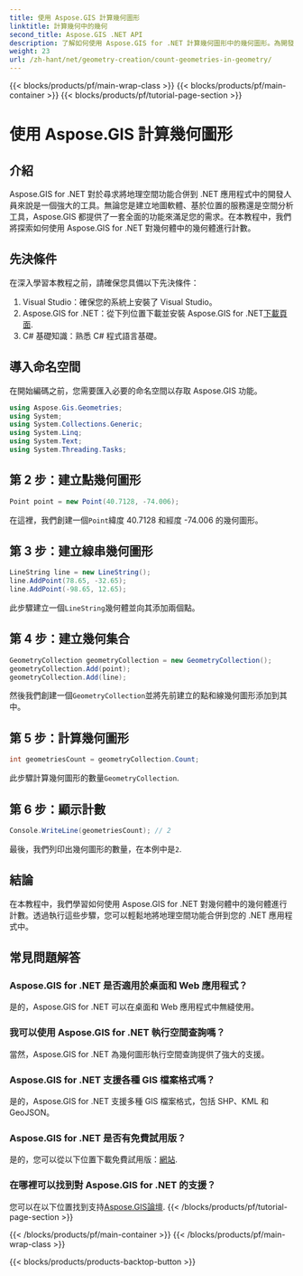 ```yaml
---
title: 使用 Aspose.GIS 計算幾何圖形
linktitle: 計算幾何中的幾何
second_title: Aspose.GIS .NET API
description: 了解如何使用 Aspose.GIS for .NET 計算幾何圖形中的幾何圖形。為開發人員提供帶有程式碼範例的逐步教學。
weight: 23
url: /zh-hant/net/geometry-creation/count-geometries-in-geometry/
---
```


{{< blocks/products/pf/main-wrap-class >}}
{{< blocks/products/pf/main-container >}}
{{< blocks/products/pf/tutorial-page-section >}}

# 使用 Aspose.GIS 計算幾何圖形

## 介紹
Aspose.GIS for .NET 對於尋求將地理空間功能合併到 .NET 應用程式中的開發人員來說是一個強大的工具。無論您是建立地圖軟體、基於位置的服務還是空間分析工具，Aspose.GIS 都提供了一套全面的功能來滿足您的需求。在本教程中，我們將探索如何使用 Aspose.GIS for .NET 對幾何體中的幾何體進行計數。
## 先決條件
在深入學習本教程之前，請確保您具備以下先決條件：
1. Visual Studio：確保您的系統上安裝了 Visual Studio。
2. Aspose.GIS for .NET：從下列位置下載並安裝 Aspose.GIS for .NET[下載頁面](https://releases.aspose.com/gis/net/).
3. C# 基礎知識：熟悉 C# 程式語言基礎。

## 導入命名空間
在開始編碼之前，您需要匯入必要的命名空間以存取 Aspose.GIS 功能。

```csharp
using Aspose.Gis.Geometries;
using System;
using System.Collections.Generic;
using System.Linq;
using System.Text;
using System.Threading.Tasks;
```

## 第 2 步：建立點幾何圖形
```csharp
Point point = new Point(40.7128, -74.006);
```
在這裡，我們創建一個`Point`緯度 40.7128 和經度 -74.006 的幾何圖形。
## 第 3 步：建立線串幾何圖形
```csharp
LineString line = new LineString();
line.AddPoint(78.65, -32.65);
line.AddPoint(-98.65, 12.65);
```
此步驟建立一個`LineString`幾何體並向其添加兩個點。
## 第 4 步：建立幾何集合
```csharp
GeometryCollection geometryCollection = new GeometryCollection();
geometryCollection.Add(point);
geometryCollection.Add(line);
```
然後我們創建一個`GeometryCollection`並將先前建立的點和線幾何圖形添加到其中。
## 第 5 步：計算幾何圖形
```csharp
int geometriesCount = geometryCollection.Count;
```
此步驟計算幾何圖形的數量`GeometryCollection`.
## 第 6 步：顯示計數
```csharp
Console.WriteLine(geometriesCount); // 2
```
最後，我們列印出幾何圖形的數量，在本例中是`2`.

## 結論
在本教程中，我們學習如何使用 Aspose.GIS for .NET 對幾何體中的幾何體進行計數。透過執行這些步驟，您可以輕鬆地將地理空間功能合併到您的 .NET 應用程式中。
## 常見問題解答
### Aspose.GIS for .NET 是否適用於桌面和 Web 應用程式？
是的，Aspose.GIS for .NET 可以在桌面和 Web 應用程式中無縫使用。
### 我可以使用 Aspose.GIS for .NET 執行空間查詢嗎？
當然，Aspose.GIS for .NET 為幾何圖形執行空間查詢提供了強大的支援。
### Aspose.GIS for .NET 支援各種 GIS 檔案格式嗎？
是的，Aspose.GIS for .NET 支援多種 GIS 檔案格式，包括 SHP、KML 和 GeoJSON。
### Aspose.GIS for .NET 是否有免費試用版？
是的，您可以從以下位置下載免費試用版：[網站](https://releases.aspose.com/).
### 在哪裡可以找到對 Aspose.GIS for .NET 的支援？
您可以在以下位置找到支持[Aspose.GIS論壇](https://forum.aspose.com/c/gis/33).
{{< /blocks/products/pf/tutorial-page-section >}}

{{< /blocks/products/pf/main-container >}}
{{< /blocks/products/pf/main-wrap-class >}}

{{< blocks/products/products-backtop-button >}}
